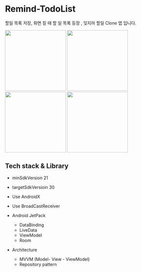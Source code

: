 # Remind-TodoList
할일 목록 저장, 화면 킬 때 할 일 목록 등장 , 잊지마 할일 Clone 앱 입니다.

<img src="https://user-images.githubusercontent.com/75413794/117579184-c3684500-b12c-11eb-97ba-621bc5793a2c.png" width="200" heght="100"> <img src="https://user-images.githubusercontent.com/75413794/117579832-b0a33f80-b12f-11eb-95df-223ceb95aedf.png" width="200" heght="100"> <img src="https://user-images.githubusercontent.com/75413794/117579847-c6b10000-b12f-11eb-90ff-c3b98bbf2f2d.png" width="200" heght="100"> <img src="https://user-images.githubusercontent.com/75413794/117579850-d3355880-b12f-11eb-9b91-237052760798.png" width="200" heght="100"> 

## Tech stack & Library
* minSdkVersion 21 
* targetSdkVersioin 30
* Use AndroidX
* Use BroadCastReceiver
* Android JetPack
  - DataBinding
  - LiveData
  - ViewModel
  - Room

* Architecture
  - MVVM (Model- View - ViewModel)
  - Repository pattern
